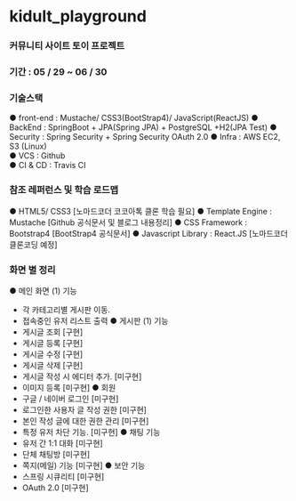 # kidult_playground
### 커뮤니티 사이트 토이 프로젝트
### 기간 : 05 / 29 ~ 06 / 30
### 기술스택 
 ● front-end : Mustache/ CSS3(BootStrap4)/ JavaScript(ReactJS)
 ● BackEnd :  SpringBoot + JPA(Spring JPA) + PostgreSQL +H2(JPA Test)
 ● Security : Spring Security + Spring Security OAuth 2.0 
 ● Infra : AWS EC2, S3 (Linux)   
 ● VCS : Github   
 ● CI & CD : Travis CI    
  
### 참조 레퍼런스 및 학습 로드맵
 ● HTML5/ CSS3 [노마드코더 코코아톡 클론 학습 필요]
 ● Template Engine : Mustache [Github 공식문서 및 블로그 내용정리]
 ● CSS Framework : Bootstrap4 [BootStrap4 공식문서]
 ● Javascript Library : React.JS [노마드코더 클론코딩 예정]
### 화면 별 정리 
 ● 메인 화면
  (1) 기능
   - 각 카테고리별 게시판 이동.
   - 접속중인 유저 리스트 출력
 ● 게시판
  (1) 기능
   - 게시글 조회 [구현]
   - 게시글 등록 [구현]
   - 게시글 수정 [구현]
   - 게시글 삭제 [구현]
   - 게시글 작성 시 에디터 추가. [미구현]
   - 이미지 등록 [미구현]
 ● 회원
   - 구글 / 네이버 로그인 [미구현]
   - 로그인한 사용자 글 작성 권한 [미구현]
   - 본인 작성 글에 대한 권한 관리 [미구현]
   - 특정 유저 차단 기능. [미구현]
 ● 채팅 기능
   - 유저 간 1:1 대화 [미구현]
   - 단체 채팅방 [미구현]
   - 쪽지(메일) 기능 [미구현]
 ● 보안 기능
   - 스프링 시큐리티 [미구현]
   - OAuth 2.0 [미구현]

